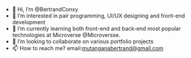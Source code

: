 - 👋 Hi, I’m @BertrandConxy
- 👀 I’m interested in pair programming, UI/UX designing and front-end development
- 🌱 I’m currently learning both front-end and back-end most popular technologies at Microverse @Microversse.
- 💞️ I’m looking to collaborate on various portfolio projects
- 📫 How to reach me? email:mutanganabertrand@gmail.com

<!---
BertrandConxy/BertrandConxy is a ✨ special ✨ repository because its `README.md` (this file) appears on your GitHub profile.
You can click the Preview link to take a look at your changes.
--->
